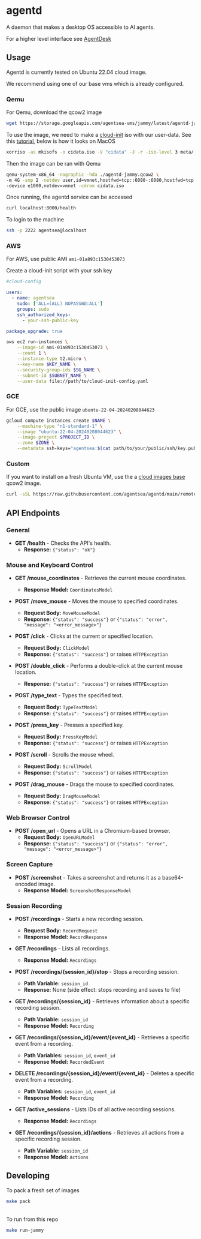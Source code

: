 # agentd

A daemon that makes a desktop OS accessible to AI agents.

For a higher level interface see [AgentDesk](https://github.com/agentsea/agentdesk)

## Usage

Agentd is currently tested on Ubuntu 22.04 cloud image.

We recommend using one of our base vms which is already configured.

### Qemu

For Qemu, download the qcow2 image
```bash
wget https://storage.googleapis.com/agentsea-vms/jammy/latest/agentd-jammy.qcow2
```

To use the image, we need to make a [cloud-init](https://cloud-init.io/) iso with our user-data. See this [tutorial](https://cloudinit.readthedocs.io/en/latest/reference/datasources/nocloud.html), below is how it looks on MacOS

```bash
xorriso -as mkisofs -o cidata.iso -V "cidata" -J -r -iso-level 3 meta/
```
Then the image can be ran with Qemu

```bash
qemu-system-x86_64 -nographic -hda ./agentd-jammy.qcow2 \
-m 4G -smp 2 -netdev user,id=vmnet,hostfwd=tcp::6080-:6080,hostfwd=tcp::8000-:8000,hostfwd=tcp::2222-:22 \
-device e1000,netdev=vmnet -cdrom cidata.iso
```
Once running, the agentd service can be accessed

```bash
curl localhost:8000/health
```   
To login to the machine

```bash
ssh -p 2222 agentsea@localhost
```   

### AWS
For AWS, use public AMI `ami-01a893c1530453073`   

Create a cloud-init script with your ssh key
```yaml
#cloud-config

users:
  - name: agentsea
    sudo: ['ALL=(ALL) NOPASSWD:ALL']
    groups: sudo
    ssh_authorized_keys:
      - your-ssh-public-key

package_upgrade: true
```

```bash
aws ec2 run-instances \
    --image-id ami-01a893c1530453073 \
    --count 1 \
    --instance-type t2.micro \
    --key-name $KEY_NAME \
    --security-group-ids $SG_NAME \
    --subnet-id $SUBNET_NAME \
    --user-data file://path/to/cloud-init-config.yaml
```

### GCE
For GCE, use the public image `ubuntu-22-04-20240208044623`

```bash
gcloud compute instances create $NAME \
    --machine-type "n1-standard-1" \
    --image "ubuntu-22-04-20240208044623" \
    --image-project $PROJECT_ID \
    --zone $ZONE \
    --metadata ssh-keys="agentsea:$(cat path/to/your/public/ssh/key.pub)"
```

### Custom
If you want to install on a fresh Ubuntu VM, use the a [cloud images base](https://cloud-images.ubuntu.com/jammy/current/) qcow2 image.

```bash
curl -sSL https://raw.githubusercontent.com/agentsea/agentd/main/remote_install.sh | sudo bash
```

## API Endpoints

### General

- **GET /health** - Checks the API's health.
  - **Response:** `{"status": "ok"}`

### Mouse and Keyboard Control

- **GET /mouse_coordinates** - Retrieves the current mouse coordinates.

  - **Response Model:** `CoordinatesModel`

- **POST /move_mouse** - Moves the mouse to specified coordinates.

  - **Request Body:** `MoveMouseModel`
  - **Response:** `{"status": "success"}` or `{"status": "error", "message": "<error_message>"}`

- **POST /click** - Clicks at the current or specified location.

  - **Request Body:** `ClickModel`
  - **Response:** `{"status": "success"}` or raises `HTTPException`

- **POST /double_click** - Performs a double-click at the current mouse location.

  - **Response:** `{"status": "success"}` or raises `HTTPException`

- **POST /type_text** - Types the specified text.

  - **Request Body:** `TypeTextModel`
  - **Response:** `{"status": "success"}` or raises `HTTPException`

- **POST /press_key** - Presses a specified key.

  - **Request Body:** `PressKeyModel`
  - **Response:** `{"status": "success"}` or raises `HTTPException`

- **POST /scroll** - Scrolls the mouse wheel.

  - **Request Body:** `ScrollModel`
  - **Response:** `{"status": "success"}` or raises `HTTPException`

- **POST /drag_mouse** - Drags the mouse to specified coordinates.
  - **Request Body:** `DragMouseModel`
  - **Response:** `{"status": "success"}` or raises `HTTPException`

### Web Browser Control

- **POST /open_url** - Opens a URL in a Chromium-based browser.
  - **Request Body:** `OpenURLModel`
  - **Response:** `{"status": "success"}` or `{"status": "error", "message": "<error_message>"}`

### Screen Capture

- **POST /screenshot** - Takes a screenshot and returns it as a base64-encoded image.
  - **Response Model:** `ScreenshotResponseModel`

### Session Recording

- **POST /recordings** - Starts a new recording session.

  - **Request Body:** `RecordRequest`
  - **Response Model:** `RecordResponse`

- **GET /recordings** - Lists all recordings.

  - **Response Model:** `Recordings`

- **POST /recordings/{session_id}/stop** - Stops a recording session.

  - **Path Variable:** `session_id`
  - **Response:** None (side effect: stops recording and saves to file)

- **GET /recordings/{session_id}** - Retrieves information about a specific recording session.

  - **Path Variable:** `session_id`
  - **Response Model:** `Recording`

- **GET /recordings/{session_id}/event/{event_id}** - Retrieves a specific event from a recording.

  - **Path Variables:** `session_id`, `event_id`
  - **Response Model:** `RecordedEvent`

- **DELETE /recordings/{session_id}/event/{event_id}** - Deletes a specific event from a recording.

  - **Path Variables:** `session_id`, `event_id`
  - **Response Model:** `Recording`

- **GET /active_sessions** - Lists IDs of all active recording sessions.

  - **Response Model:** `Recordings`

- **GET /recordings/{session_id}/actions** - Retrieves all actions from a specific recording session.
  - **Path Variable:** `session_id`
  - **Response Model:** `Actions`

## Developing

To pack a fresh set of images

```bash
make pack
```   
&nbsp;  
To run from this repo

```bash
make run-jammy
```
